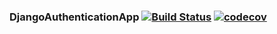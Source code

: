### DjangoAuthenticationApp [![Build Status](https://travis-ci.com/redan684/djangoauthapp.svg?branch=project-setup)](https://travis-ci.com/redan684/djangoauthapp)  [![codecov](https://codecov.io/gh/redan684/djangoauthapp/branch/project-setup/graph/badge.svg?token=3KER248KDK)](https://codecov.io/gh/redan684/djangoauthapp)
